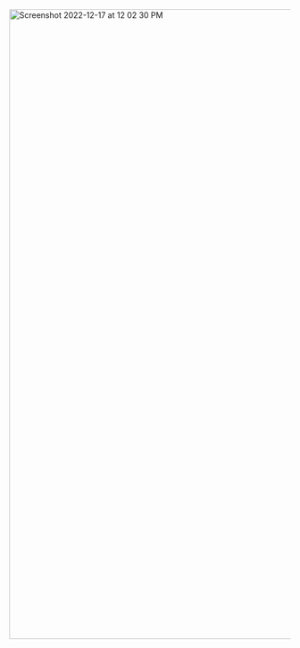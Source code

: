 <img width="1126" alt="Screenshot 2022-12-17 at 12 02 30 PM" src="https://user-images.githubusercontent.com/103893307/208229090-3422a068-2816-40ff-a01f-e633948a6d1a.png">
